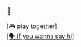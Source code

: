 ### 🦂

[[🎮 play together]](https://steamcommunity.com/id/schwarzsky/) \
[ [🗣️ if you wanna say hi]](https://discord.gg/UWRQKPX)
